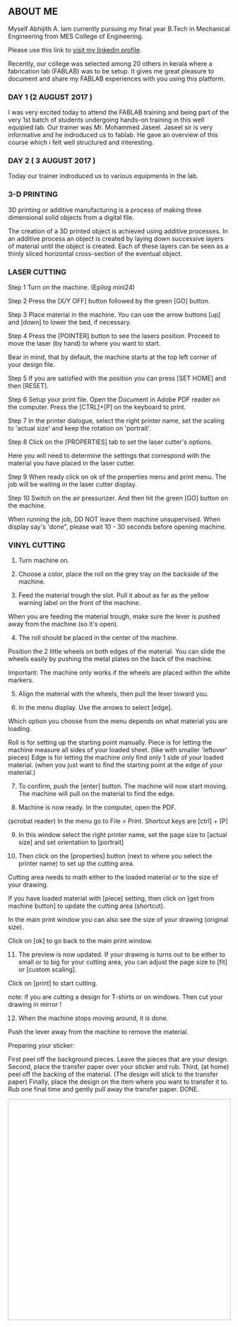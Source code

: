 ## ABOUT ME

Myself Abhijith A. Iam currently pursuing my final year B.Tech in Mechanical Engineering from MES College of Engineering. 

Please use this link to [visit my linkedin profile](https://www.linkedin.com/in/abhijithajikumar/).

Recently, our college was selected among 20 others in kerala where a fabrication lab (FABLAB) was to be setup. It gives me great pleasure to document and share my FABLAB experiences with you using this platform.

### DAY 1 (2 AUGUST 2017 )

I was very excited today to attend the FABLAB training and being part of the very 1st batch of students undergoing hands-on training in this well equipied lab. Our trainer was Mr. Mohammed Jaseel. Jaseel sir is very informative and he indroduced us to fablab. He gave an overview of this course which i felt well structured and interesting. 

### DAY 2 ( 3 AUGUST 2017 )

Today our trainer indroduced us to various equipments in the lab.

### 3-D PRINTING

3D printing or additive manufacturing is a process of making three dimensional solid objects from a digital file.

The creation of a 3D printed object is achieved using additive processes. In an additive process an object is created by laying down successive layers of material until the object is created. Each of these layers can be seen as a thinly sliced horizontal cross-section of the eventual object.

### LASER CUTTING

Step 1 
Turn on the machine. (Epilog mini24)


Step 2 
Press the [X/Y OFF] button followed by the green [GO] button.


Step 3 
Place material in the machine.
You can use the arrow buttons [up] and [down] to lower the bed, if necessary.


Step 4 
Press the [POINTER] button to see the lasers position.
Proceed to move the laser (by hand) to where you want to start.

Bear in mind, that by default, the machine starts at the top left corner of your design file.


Step 5 
If you are satisfied with the position you can press [SET HOME] and then [RESET].


Step 6 
Setup your print file.
Open the Document in Adobe PDF reader on the computer. Press the [CTRL]+[P] on the keyboard to print.


Step 7 
In the printer dialogue, select the right printer name, set the scaling to 'actual size' and keep the rotation on 'portrait'.


Step 8 
Click on the [PROPERTIES] tab to set the laser cutter's options.

Here you will need to determine the settings that correspond with the material you have placed in the laser cutter.


Step 9 
When ready click on ok of the properties menu and print menu. The job will be waiting in the laser cutter display.


Step 10 
 Switch on the air pressurizer. And then hit the green [GO] button on the machine.

When running the job, DD NOT leave them machine unsupervised.
When display say's 'done", please wait 10 - 30 seconds before opening machine.

### VINYL CUTTING

1. Turn machine on.




2. Choose a color, place the roll on the grey tray on the backside of the machine.




3. Feed the material trough the slot. Pull it about as far as the yellow warning label on the front of the machine.

When you are feeding the material trough, make sure the lever is pushed away from the machine (so it's open).



4. The roll should be placed in the center of the machine.

Position the 2 little wheels on both edges of the material. You can slide the wheels easily by pushing the metal plates on the back of the machine.

Important: The machine only works if the wheels are placed within the white markers.




5. Align the material with the wheels, then pull the lever toward you.




6. In the menu display. Use the arrows to select [edge].

Which option you choose from the menu depends on what material you are loading.

Roll is for setting up the starting point manually.
Piece is for letting the machine measure all sides of your loaded sheet. (like with smaller 'leftover' pieces)
Edge is for letting the machine only find only 1 side of your loaded material. (when you just want to find the starting point at the edge of your material.)



7. To confirm, push the [enter] button. The machine will now start moving. The machine will pull on the material to find the edge.


8. Machine is now ready. In the computer, open the PDF.

(acrobat reader) In the menu go to File > Print. Shortcut keys are [ctrl] + [P]




9. In this window select the right printer name, set the page size to [actual size] and set orientation to [portrait]

10. Then click on the [properties] button (next to where you select the printer name) to set up the cutting area.

Cutting area needs to math either to the loaded material or to the size of your drawing.

If you have loaded material with [piece] setting, then click on [get from machine button] to update the cutting area (shortcut).

In the main print window you can also see the size of your drawing (original size).

Click on [ok] to go back to the main print window.




11. The preview is now updated. If your drawing is turns out to be either to small or to big for your cutting area, you can adjust the page size to [fit] or [custom scaling].

Click on [print] to start cutting.

noteː if you are cutting a design for T-shirts or on windows. Then cut your drawing in mirror ǃ


12. When the machine stops moving around, it is done.

Push the lever away from the machine to remove the material.





Preparing your sticker:

First peel off the background pieces. Leave the pieces that are your design.
Second, place the transfer paper over your sticker and rub.
Third, (at home) peel off the backing of the material. (The design will stick to the transfer paper)
Finally, place the design on the item where you want to transfer it to. Rub one final time and gently pull away the transfer paper. DONE.



<img src=" " height="500" width="850">
